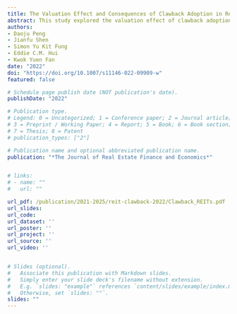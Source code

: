 ```yaml
---
title: The Valuation Effect and Consequences of Clawback Adoption in Real Estate Investment Trusts
abstract: This study explored the valuation effect of clawback adoption in the REIT market and identified possible channels through which clawback may generate benefits to REITs. We first found that the stock market reacts positively to the announcement of clawback adoption, and that market response is more pronounced when the clawback policy is strong, based on a sample of initial clawback adoptions in REITs between 2007 and 2018. The valuation effect of clawback adoption is stronger among those REITs with higher likelihood of restatements and greater disclosure opacity prior to adoption, suggesting that REIT investors anticipate that the adopted clawbacks will reduce financial restatement risks and improve disclosure quality. Our further analysis found that clawback adoption reduces the chance that REITs will receive comment letters from the regulator, improve financial reporting readability and decrease investment aggressiveness in REITs. Compared with weak clawback adopters, strong adopters have lower incidences of financial restatements in the post-adoption period. Our findings indicate that clawback is a value-relevant corporate governance mechanism in REITs.
authors:
- Daoju Peng
- Jianfu Shen
- Simon Yu Kit Fung
- Eddie C.M. Hui
- Kwok Yuen Fan
date: "2022"
doi: "https://doi.org/10.1007/s11146-022-09909-w"
featured: false

# Schedule page publish date (NOT publication's date).
publishDate: "2022"

# Publication type.
# Legend: 0 = Uncategorized; 1 = Conference paper; 2 = Journal article;
# 3 = Preprint / Working Paper; 4 = Report; 5 = Book; 6 = Book section;
# 7 = Thesis; 8 = Patent
# publication_types: ["2"]

# Publication name and optional abbreviated publication name.
publication: "*The Journal of Real Estate Finance and Economics*"


# links:
# - name: ""
#   url: ""

url_pdf: /publication/2021-2025/reit-clawback-2022/Clawback_REITs.pdf
url_slides:
url_code: 
url_dataset: ''
url_poster: ''
url_project: ''
url_source: ''
url_video: ''


# Slides (optional).
#   Associate this publication with Markdown slides.
#   Simply enter your slide deck's filename without extension.
#   E.g. `slides: "example"` references `content/slides/example/index.md`.
#   Otherwise, set `slides: ""`.
slides: ""
---
```


